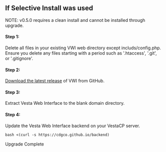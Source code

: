 ## If Selective Install was used

NOTE: v0.5.0 requires a clean install and cannot be installed through upgrade.

#### Step 1:
Delete all files in your existing VWI web directory except includs/config.php. Ensure you delete any files starting with a period such as '.htaccess', '.git', or '.gitignore'.


#### Step 2:
[Download the latest release](https://github.com/cdgco/VestaWebInterface/archive/v0.5.4-Beta.zip) of VWI from GitHub.

#### Step 3:
Extract Vesta Web Interface to the blank domain directory.


#### Step 4:
Update the Vesta Web Interface backend on your VestaCP server.
```shell
bash <(curl -s https://cdgco.github.io/backend)
```

Upgrade Complete